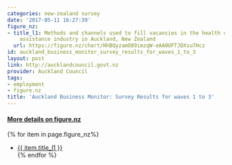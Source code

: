 ```yaml
---
categories: new-zealand survey
date: '2017-05-11 16:27:39'
figure_nz:
- title_l1: Methods and channels used to fill vacancies in the health care and social
    assistance industry in Auckland, New Zealand
  url: https://figure.nz/chart/HhBQyzamO89imzqW-eAA0UFTJDXsu7Hcz
id: auckland_business_monitor_survey_results_for_waves_1_to_3
layout: post
link: http://aucklandcouncil.govt.nz
provider: Auckland Council
tags:
- employment
- figure.nz
title: 'Auckland Business Monitor: Survey Results for waves 1 to 3'
---
```


<h4><u> More details on figure.nz</u></h4>
{% for item in page.figure_nz%}
<ul class="post-list-l2">
    <li><a href="{{ item.url }}">{{ item.title_l1 }}</a></li>
{% endfor %}
</ul>
